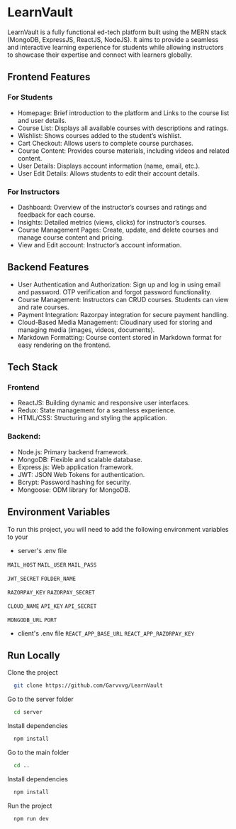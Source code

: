 # LearnVault

LearnVault is a fully functional ed-tech platform built using the MERN stack (MongoDB, ExpressJS, ReactJS, NodeJS). It aims to provide a seamless and interactive learning experience for students while allowing instructors to showcase their expertise and connect with learners globally.

## Frontend Features

### For Students

- Homepage: Brief introduction to the platform and Links to the course list and user details.
- Course List: Displays all available courses with descriptions and ratings.
- Wishlist: Shows courses added to the student’s wishlist.
- Cart Checkout: Allows users to complete course purchases.
- Course Content: Provides course materials, including videos and related content.
- User Details: Displays account information (name, email, etc.).
- User Edit Details: Allows students to edit their account details.

### For Instructors

- Dashboard: Overview of the instructor’s courses and ratings and feedback for each course.
- Insights: Detailed metrics (views, clicks) for instructor’s courses.
- Course Management Pages: Create, update, and delete courses and manage course content and pricing.
- View and Edit account: Instructor’s account information.

## Backend Features

- User Authentication and Authorization: Sign up and log in using email and password. OTP verification and forgot password functionality.
- Course Management: Instructors can CRUD courses. Students can view and rate courses.
- Payment Integration: Razorpay integration for secure payment handling.
- Cloud-Based Media Management: Cloudinary used for storing and managing media (images, videos, documents).
- Markdown Formatting: Course content stored in Markdown format for easy rendering on the frontend.

## Tech Stack

### Frontend

- ReactJS: Building dynamic and responsive user interfaces.
- Redux: State management for a seamless experience.
- HTML/CSS: Structuring and styling the application.

### Backend:

- Node.js: Primary backend framework.
- MongoDB: Flexible and scalable database.
- Express.js: Web application framework.
- JWT: JSON Web Tokens for authentication.
- Bcrypt: Password hashing for security.
- Mongoose: ODM library for MongoDB.

## Environment Variables

To run this project, you will need to add the following environment variables to your

- server's .env file

`MAIL_HOST`
`MAIL_USER`
`MAIL_PASS`

`JWT_SECRET`
`FOLDER_NAME`

`RAZORPAY_KEY`
`RAZORPAY_SECRET`

`CLOUD_NAME`
`API_KEY`
`API_SECRET`

`MONGODB_URL`
`PORT`

- client's .env file
  `REACT_APP_BASE_URL`
  `REACT_APP_RAZORPAY_KEY`

## Run Locally

Clone the project

```bash
  git clone https://github.com/Garvvvg/LearnVault
```

Go to the server folder

```bash
  cd server
```

Install dependencies

```bash
  npm install
```

Go to the main folder

```bash
  cd ..
```

Install dependencies

```bash
  npm install
```

Run the project

```bash
  npm run dev
```
